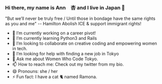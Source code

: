 ### Hi there, my name is Ann　杏  and I live in Japan 👋

"But we’ll never be truly free / Until those in bondage have the same rights as you and me" -- Hamilton
Abolish ICE & support immigrant rights!

- 🔭 I’m currently working on a career pivot!
- 🌱 I’m currently learning Python3 and Rails
- 👯 I’m looking to collaborate on creative coding and empowering women in tech.
- 🤔 I’m looking for help with finding a new job in Tokyo
- 💬 Ask me about Women Who Code Tokyo.
- 📫 How to reach me: Check out my twitter from my bio.
- 😄 Pronouns: she / her
- ⚡ Fun fact: I have a cat 🐈 named Ramona.

